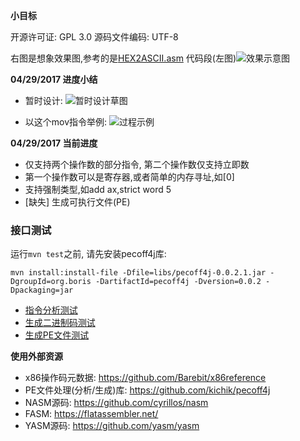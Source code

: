  **小目标** 

开源许可证: GPL 3.0
源码文件编码: UTF-8

右图是想象效果图,参考的是[HEX2ASCII.asm](https://git.oschina.net/zhishi/asm_for_all/blob/master/example/x86/win32/HEX2ASCII.asm) 代码段(左图)![](http://git.oschina.net/uploads/images/2017/0227/080602_34511d48_384016.png "效果示意图")

 **04/29/2017 进度小结** 
- 暂时设计:
![暂时设计草图](https://github.com/program-in-chinese/assembler-in-chinese-experiment/blob/master/文档/汇编器设计草图.png "在这里输入图片标题")

- 以这个mov指令举例:
![过程示例](https://github.com/program-in-chinese/assembler-in-chinese-experiment/blob/master/%E6%96%87%E6%A1%A3/%E6%B1%87%E7%BC%96%E5%99%A8%E8%AE%BE%E8%AE%A1%E8%8D%89%E5%9B%BE-%E7%A4%BA%E4%BE%8B.png "在这里输入图片标题")

 **04/29/2017 当前进度** 
- 仅支持两个操作数的部分指令, 第二个操作数仅支持立即数
- 第一个操作数可以是寄存器,或者简单的内存寻址,如[0]
- 支持强制类型,如add ax,strict word 5
- [缺失] 生成可执行文件(PE)

### 接口测试
运行`mvn test`之前, 请先安装pecoff4j库:
```
mvn install:install-file -Dfile=libs/pecoff4j-0.0.2.1.jar -DgroupId=org.boris -DartifactId=pecoff4j -Dversion=0.0.2 -Dpackaging=jar
```
- [指令分析测试](https://github.com/program-in-chinese/assembler-in-chinese-experiment/blob/master/test/cn/org/assembler/%E5%88%86%E6%9E%90%E5%99%A8%E6%B5%8B%E8%AF%95%E7%B1%BB.java)
- [生成二进制码测试](https://github.com/program-in-chinese/assembler-in-chinese-experiment/blob/master/test/cn/org/assembler/%E6%B1%87%E7%BC%96%E5%99%A8%E6%B5%8B%E8%AF%95%E7%B1%BB.java)
- [生成PE文件测试](https://github.com/program-in-chinese/assembler-in-chinese-experiment/blob/master/test/cn/org/assembler/pe/Pe%E6%96%87%E4%BB%B6%E5%A4%84%E7%90%86.java#L50)

 **使用外部资源**
- x86操作码元数据: https://github.com/Barebit/x86reference
- PE文件处理(分析/生成)库: https://github.com/kichik/pecoff4j
- NASM源码: https://github.com/cyrillos/nasm
- FASM: https://flatassembler.net/
- YASM源码: https://github.com/yasm/yasm
